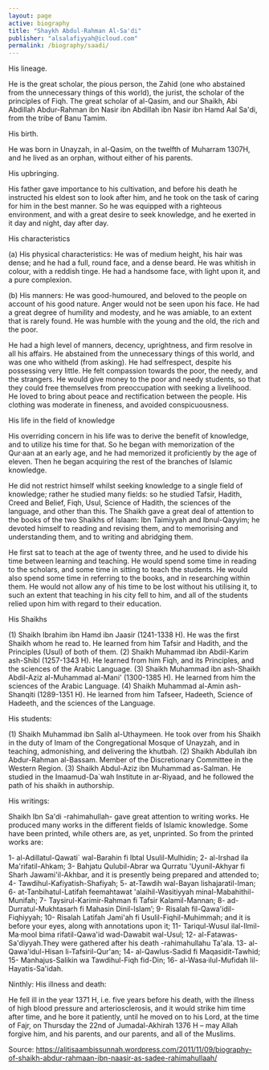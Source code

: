 ```yaml
---
layout: page
active: biography
title: "Shaykh Abdul-Rahman Al-Sa'di"
publisher: "alsalafiyyah@icloud.com"
permalink: /biography/saadi/
---
```


His lineage.

He is the great scholar, the pious person, the Zahid (one who abstained from the unnecessary things of this world), the jurist, the scholar of the principles of Fiqh. The great scholar of al-Qasim, and our Shaikh, Abi Abdillah Abdur-Rahman ibn Nasir ibn Abdillah ibn Nasir ibn Hamd Aal Sa'di, from the tribe of Banu Tamim.

His birth.

He was born in Unayzah, in al-Qasim, on the twelfth of Muharram 1307H, and he lived as an orphan, without either of his parents.

His upbringing.

His father gave importance to his cultivation, and before his death he instructed his eldest son to look after him, and he took on the task of caring for him in the best manner. So he was equipped with a righteous environment, and with a great desire to seek knowledge, and he exerted in it day and night, day after day.

His characteristics

(a) His physical characteristics: He was of medium height, his hair was dense; and he had a full, round face, and a dense beard. He was whitish in colour, with a reddish tinge. He had a handsome face, with light upon it, and a pure complexion.

(b) His manners: He was good-humoured, and beloved to the people on account of his good nature. Anger would not be seen upon his face. He had a great degree of humility and modesty, and he was amiable, to an extent that is rarely found. He was humble with the young and the old, the rich and the poor.

He had a high level of manners, decency, uprightness, and firm resolve in all his affairs. He abstained from the unnecessary things of this world, and was one who witheld (from asking). He had selfrespect, despite his possessing very little. He felt compassion towards the poor, the needy, and the strangers. He would give money to the poor and needy students, so that they could free themselves from preoccupation with seeking a livelihood. He loved to bring about peace and rectification between the people. His clothing was moderate in fineness, and avoided conspicuousness.

His life in the field of knowledge

His overriding concern in his life was to derive the benefit of knowledge, and to utilize his time for that. So he began with memorization of the Qur·aan at an early age, and he had memorized it proficiently by the age of eleven. Then he began acquiring the rest of the branches of Islamic knowledge.

He did not restrict himself whilst seeking knowledge to a single field of knowledge; rather he studied many fields: so he studied Tafsir, Hadith, Creed and Belief, Fiqh, Usul, Science of Hadith, the sciences of the language, and other than this. The Shaikh gave a great deal of attention to the books of the two Shaikhs of Islaam: Ibn Taimiyyah and Ibnul-Qayyim; he devoted himself to reading and revising them, and to memorising and understanding them, and to writing and abridging them.

He first sat to teach at the age of twenty three, and he used to divide his time between learning and teaching. He would spend some time in reading to the scholars, and some time in sitting to teach the students. He would also spend some time in referring to the books, and in researching within them. He would not allow any of his time to be lost without his utilising it, to such an extent that teaching in his city fell to him, and all of the students relied upon him with regard to their education.

His Shaikhs

(1) Shaikh Ibrahim ibn Hamd ibn Jaasir (1241-1338 H). He was the first Shaikh whom he read to. He learned from him Tafsir and Hadith, and the Principles (Usul) of both of them.
(2) Shaikh Muhammad ibn Abdil-Karim ash-Shibl (1257-1343 H). He learned from him Fiqh, and its Principles, and the sciences of the Arabic Language.
(3) Shaikh Muhammad ibn ash-Shaikh Abdil-Aziz al-Muhammad al-Mani' (1300-1385 H). He learned from him the sciences of the Arabic Language.
(4) Shaikh Muhammad al-Amin ash-Shanqiti (1289-1351 H). He learned from him Tafseer, Hadeeth, Science of Hadeeth, and the sciences of the Language.

His students:

(1) Shaikh Muhammad ibn Salih al-Uthaymeen. He took over from his Shaikh in the duty of Imam of the Congregational Mosque of Unayzah, and in teaching, admonishing, and delivering the khutbah.
(2) Shaikh Abdullah ibn Abdur-Rahman al-Bassam. Member of the Discretionary Committee in the Western Region.
(3) Shaikh Abdul-Aziz ibn Muhammad as-Salman. He studied in the Imaamud-Da`wah Institute in ar-Riyaad, and he followed the path of his shaikh in authorship.

His writings:

Shaikh Ibn Sa'di -rahimahullah- gave great attention to writing works. He produced many works in the different fields of Islamic knowledge. Some have been printed, while others are, as yet, unprinted. So from the printed works are: 

1- al-Adillatul-Qawati` wal-Barahin fi Ibtal Usulil-Mulhidin;
2- al-Irshad ila Ma'rifatil-Ahkam;
3- Bahjatu Qulubil-Abrar wa Qurratu 'Uyunil-Akhyar fi Sharh Jawami'il-Akhbar, and it is presently being prepared and attended to;
4- Tawdihul-Kafiyatish-Shafiyah;
5- at-Tawdih wal-Bayan lishajaratil-Iman;
6- at-Tanbihatul-Latifah feemahtawat 'alaihil-Wasitiyyah minal-Mabahithil-Munifah;
7- Taysirul-Karimir-Rahman fi Tafsir Kalamil-Mannan;
8- ad-Durratul-Mukhtasarh fi Mahasin Dinil-Islam’;
9- Risalah fil-Qawa'idil-Fiqhiyyah;
10- Risalah Latifah Jami'ah fi Usulil-Fiqhil-Muhimmah; and it is before your eyes, along with annotations upon it;
11- Tariqul-Wusul ilal-Ilmil-Ma·mool bima rifatil-Qawa'id wad-Dawabit wal-Usul;
12- al-Fatawas-Sa'diyyah.They were gathered after his death -rahimahullahu Ta'ala.
13- al-Qawa'idul-Hisan li-Tafsiril-Qur'an;
14- al-Qawlus-Sadid fi Maqasidit-Tawhid;
15- Manhajus-Salikin wa Tawdihul-Fiqh fid-Din;
16- al-Wasa·ilul-Mufidah lil-Hayatis-Sa'idah.

Ninthly: His illness and death:

He fell ill in the year 1371 H, i.e. five years before his death, with the illness of high blood pressure and arteriosclerosis, and it would strike him time after time, and he bore it patiently, until he moved on to his Lord, at the time of Fajr, on Thursday the 22nd of Jumadal-Akhirah 1376 H – may Allah forgive him, and his parents, and our parents, and all of the Muslims.

Source: https://alitisaambissunnah.wordpress.com/2011/11/09/biography-of-shaikh-abdur-rahmaan-ibn-naasir-as-sadee-rahimahullaah/ 
